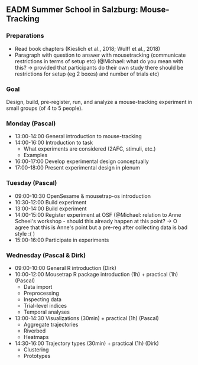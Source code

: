 ## EADM Summer School in Salzburg: Mouse-Tracking 

### Preparations
* Read book chapters (Kieslich et al., 2018; Wulff et al., 2018)
* Paragraph with question to answer with mousetracking (communicate restrictions in terms of setup etc) (@Michael: what do you mean with this? -> provided that participants do their own study there should be restrictions for setup (eg 2 boxes) and number of trials etc)

### Goal
Design, build, pre-register, run, and analyze a mouse-tracking experiment in small groups (of 4 to 5 people).  

### Monday (Pascal)
* 13:00-14:00 General introduction to mouse-tracking 
* 14:00-16:00 Introduction to task
  * What experiments are considered (2AFC, stimuli, etc.)
  * Examples
* 16:00-17:00 Develop experimental design conceptually
* 17:00-18:00 Present experimental design in plenum 

### Tuesday (Pascal)
* 09:00-10:30 OpenSesame & mousetrap-os introduction
* 10:30-12:00 Build experiment
* 13:00-14:00 Build experiment
* 14:00-15:00 Register experiment at OSF (@Michael: relation to Anne Scheel's workshop - should this already happen at this point? -> O agree that this is Anne's point but a pre-reg after collecting data is bad style :( )
* 15:00-16:00 Participate in experiments

### Wednesday (Pascal & Dirk)
* 09:00-10:00 General R introduction (Dirk)
* 10:00-12:00 Mousetrap R package introduction (1h) + practical (1h) (Pascal)
  * Data import
  * Preprocessing
  * Inspecting data
  * Trial-level indices
  * Temporal analyses
* 13:00-14:30 Visualizations (30min) + practical (1h) (Pascal)
  * Aggregate trajectories
  * Riverbed
  * Heatmaps
* 14:30-16:00 Trajectory types (30min) + practical (1h) (Dirk)
  * Clustering
  * Prototypes
